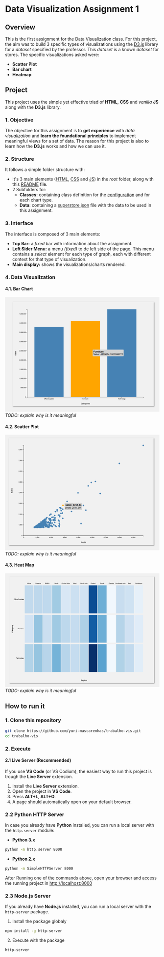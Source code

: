 # Data Visualization Assignment 1

## Overview

This is the first assignment for the Data Visualization class.
For this project, the aim was to build 3 specific types of visualizations using the [D3.js](https://d3js.org/) library for a _dataset_ specified by the professor. This _dataset_ is a known _dataset_ for stores.
The specific visualizations asked were:

- **Scatter Plot**
- **Bar chart**
- **Heatmap**

## Project

This project uses the simple yet effective triad of **HTML**, **CSS** and _vanilla_ **JS** along with the **D3.js** library.

### 1. Objective

The objective for this assignment is to **get experience** with _data visualization_ and **learn the foundational principles** to implement meaningful views for a set of data. The reason for this project is also to learn how the **D3.js** works and how we can use it.

### 2. Structure

It follows a simple folder structure with:

- It's 3 main elements ([HTML](index.html), [CSS](styles.css) and [JS](main.js)) in the _root_ folder, along with this [README](README.md) file.
- 2 Subfolders for:
  - **Classes:** containing class definition for the [configuration](classes/Config.js) and for each chart type.
  - **Data**: containing a [superstore.json](data/superstore.json) file with the data to be used in this assignment.

### 3. Interface

The interface is composed of 3 main elements:

- **Top Bar:** a _fixed_ bar with information about the assignment.
- **Left Sider Menu:** a menu _(fixed)_ to de left side of the page. This menu contains a _select_ element for each type of graph, each with different context for that type of visualization.
- **Main display:** shows the visualizations/charts rendered.

### 4. Data Visualization

#### 4.1. Bar Chart

![Bar Chart](metadata/barchart1.png)
_TODO: explain why is it meaningful_

#### 4.2. Scatter Plot

![Scatter Plot graph](metadata/scatterplot1.png)
_TODO: explain why is it meaningful_

#### 4.3. Heat Map

![Heat Map graph](metadata/heatmap1.png)
_TODO: explain why is it meaningful_

## How to run it

### 1. Clone this repository

```bash
git clone https://github.com/yuri-mascarenhas/trabalho-vis.git
cd trabalho-vis
```

### 2. Execute

#### 2.1 Live Server (Recommended)

If you use **VS Code** (or VS Codium), the easiest way to run this project is trough the **Live Server** extension.

1. Install the **Live Server** extension.
2. Open the project in **VS Code**.
3. Press **ALT+L, ALT+O**.
4. A page should automatically open on your default browser.

### 2.2 Python HTTP Server

In case you already have **Python** installed, you can run a local server with the `http.server` module:

- **Python 3.x**

```bash
python -m http.server 8000
```

- **Python 2.x**

```bash
python -m SimpleHTTPServer 8000
```

After Running one of the commands above, open your browser and access the running project in [http://localhost:8000](http://localhost:8000)

### 2.3 Node.js Server

If you already have **Node.js** installed, you can run a local server with the `http-server` package.

1. Install the package globaly

```bash
npm install -g http-server
```

2. Execute with the package

```
http-server
```
